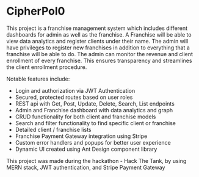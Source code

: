 # CipherPol0

This project is a franchise management system which includes different dashboards for admin as well as the franchise. A Franchise will be able to view data analytics and
register clients under their name. The admin will have privileges to register new franchises in addition to everything that a franchise will be able to do. The admin can monitor the revenue and client enrollment of every franchise. This ensures transparency and streamlines the client enrollment procedure.

Notable features include:
- Login and authorization via JWT Authentication
- Secured, protected routes based on user roles
- REST api with Get, Post, Update, Delete, Search, List endpoints
- Admin and Franchise dashboard with data analytics and graph
- CRUD functionality for both client and franchise models
- Search and filter functionality to find specific client or franchise
- Detailed client / franchise lists
- Franchise Payment Gateway integration using Stripe
- Custom error handlers and popups for better user experience
- Dynamic UI created using Ant Design component library


This project was made during the hackathon - Hack The Tank, by using MERN stack, JWT authentication, and Stripe Payment Gateway
